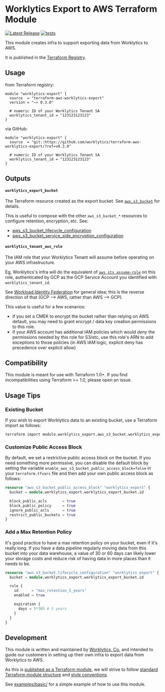 # Worklytics Export to AWS Terraform Module

[![Latest Release](https://img.shields.io/github/v/release/Worklytics/terraform-aws-worklytics-export)](https://github.com/Worklytics/terraform-aws-worklytics-export/releases/latest)
[![tests](https://img.shields.io/github/actions/workflow/status/Worklytics/terraform-aws-worklytics-export/terraform_integration.yaml?label=tests)](https://github.com/Worklytics/terraform-aws-worklytics-export/actions?query=branch%3Amain)

This module creates infra to support exporting data from Worklytics to AWS.

It is published in the [Terraform Registry](https://registry.terraform.io/modules/Worklytics/worklytics-export/aws/latest).

## Usage

from Terraform registry:
```hcl
module "worklytics-export" {
  source  = "terraform-aws-worklytics-export"
  version = "~> 0.3.0"

  # numeric ID of your Worklytics Tenant SA
  worklytics_tenant_id = "123123123123"
}
```

via GitHub:
```hcl
module "worklytics-export" {
  source  = "git::https://github.com/worklytics/terraform-aws-worklytics-export/?ref=v0.3.0"

  # numeric ID of your Worklytics Tenant SA
  worklytics_tenant_id = "123123123123"
}
```

## Outputs

#### `worklytics_export_bucket`
The Terraform resource created as the export bucket. See [`aws_s3_bucket`](https://registry.terraform.io/providers/hashicorp/aws/latest/docs/resources/s3_bucket) for details.

This is useful to compose with the other `aws_s3_bucket_*` resources to configure retention, encryption, etc. See:
  - [aws_s3_bucket_lifecycle_configuration](https://registry.terraform.io/providers/hashicorp/aws/latest/docs/resources/s3_bucket_lifecycle_configuration)
  - [aws_s3_bucket_service_side_encryption_configuration](https://registry.terraform.io/providers/hashicorp/aws/latest/docs/resources/s3_bucket_server_side_encryption_configuration)

#### `worklytics_tenant_aws_role`
The IAM role that your Worklytics Tenant will assume before operating on your AWS infrastructure.

Eg, Worklytics's infra will do the equivalent of [`aws sts assume-role`](https://docs.aws.amazon.com/cli/latest/reference/sts/assume-role.html)
on this role, authenticated by GCP as the GCP Service Account you identified with
`worklytics_tenant_id`.

See [Workload Identity Federation](https://cloud.google.com/iam/docs/workload-identity-federation)
for general idea; this is the reverse direction of that (GCP --> AWS, rather than AWS --> GCP).

This value is useful for a few scenarios:
  - if you set a CMEK to encrypt the bucket rather than relying on AWS default, you may need to
    grant encrypt / data key creation permissions to this role.
  - if your AWS account has additional IAM policies which would *deny* the permissions needed by
    this role for S3/etc, use this role's ARN to add exceptions to those policies
    (in AWS IAM logic, explicit deny has precedence over explicit allow)

## Compatibility

This module is meant for use with Terraform 1.0+. If you find incompatibilities using Terraform >=
1.0, please open an issue.

## Usage Tips

### Existing Bucket

If you wish to export Worklytics data to an existing bucket, use a Terraform import as follows:

```bash
terraform import module.worklytics_export.aws_s3_bucket.worklytics_export <bucket_name>
```

### Customize Public Access Block
By default, we set a restrictive public access block on the bucket.  If you need something more
permissive, you can disable the default block by setting the variable `enable_aws_s3_bucket_public_access_block=false`
in your `terraform.tfvars` file and then add your own public access block as follows:

```tf
resource "aws_s3_bucket_public_access_block" "worklytics_export" {
  bucket = module.worklytics_export.worklytics_export_bucket.id

  block_public_acls       = true
  block_public_policy     = true
  ignore_public_acls      = true
  restrict_public_buckets = true
}
```

### Add a Max Retention Policy

It's good practice to have a max retention policy on your bucket, even if it's really long. If you
have a data pipeline regularly moving data from this bucket into your data warehouse, a value of 30
or 60 days can likely lower your storage costs and reduce risk of having data in more places than it
needs to be.

```tf
resource "aws_s3_bucket_lifecycle_configuration" "worklytics_export" {
  bucket = module.worklytics_export.worklytics_export_bucket.id

  rule {
    id      = "max_retention_5_years"
    enabled = true

    expiration {
      days = 5*365 # 5 years
    }
  }
}

```

## Development

This module is written and maintained by [Worklytics, Co.](https://worklytics.co/) and intended to
guide our customers in setting up their own infra to export data from Worklytics to AWS.

As this is [published as a Terraform module](https://developer.hashicorp.com/terraform/registry/modules/publish),
we will strive to follow [standard Terraform module structure](https://developer.hashicorp.com/terraform/language/modules/develop/structure)
and [style conventions](https://developer.hashicorp.com/terraform/language/syntax/style).

See [examples/basic/](examples/basic/) for a simple example of how to use this module.


